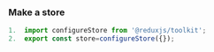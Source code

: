 ### Make a store
```javascript
1.  import configureStore from '@reduxjs/toolkit'; 
2.  export const store=configureStore({});
   ```